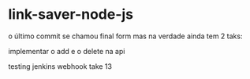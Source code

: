 # link-saver-node-js

o último commit se chamou final form mas na verdade ainda tem 2 taks:

implementar o add e o delete na api

testing jenkins webhook take 13
